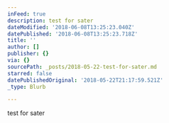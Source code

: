 ```yaml
---
inFeed: true
description: test for sater
dateModified: '2018-06-08T13:25:23.040Z'
datePublished: '2018-06-08T13:25:23.718Z'
title: ''
author: []
publisher: {}
via: {}
sourcePath: _posts/2018-05-22-test-for-sater.md
starred: false
datePublishedOriginal: '2018-05-22T21:17:59.521Z'
_type: Blurb

---
```

test for sater